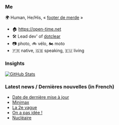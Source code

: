 ### Me

🌍 Human, He/His, « [footer de merde](https://open-time.net/post/2013/07/17/La-veritable-histoire-du-Footer-de-merde-) » 
* 🏠 https://open-time.net 
* 🛠️ Lead dev' of [dotclear](https://git.dotclear.org/dev/dotclear)
* 📷 photo, 🚲 vélo, 🏍️ moto 
* 🇫🇷 native, 🇬🇧 speaking, 🇪🇺 living

### Insights

[![GitHub Stats](https://github-readme-stats-sigma-five.vercel.app/api?username=franck-paul)](https://github.com/franck-paul)

### Latest news / Dernières nouvelles (in French)

<!-- BLOG-POST-LIST:START -->
- [Date de dernière mise à jour](https://open-time.net/post/2025/01/20/Date-de-derniere-mise-a-jour)
- [Minimax](https://open-time.net/post/2025/01/19/Minimax)
- [La 2e vague](https://open-time.net/post/2025/01/18/La-2e-vague)
- [On a pas idée !](https://open-time.net/post/2025/01/17/On-a-pas-idee-)
- [Nucléaire](https://open-time.net/post/2025/01/16/Nucleaire)
<!-- BLOG-POST-LIST:END -->
